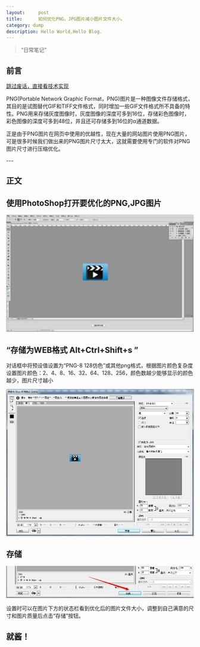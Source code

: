 ```yaml
---
layout:     post
title:      如何优化PNG，JPG图片减小图片文件大小。
category: dump
description: Hello World,Hello Blog.
---
```


> “日常笔记”


## 前言

[跳过废话，直接看技术实现 ](#build) 

PNG(Portable Network Graphic Format，PNG)图片是一种图像文件存储格式，其目的是试图替代GIF和TIFF文件格式，同时增加一些GIF文件格式所不具备的特性。PNG用来存储灰度图像时，灰度图像的深度可多到16位，存储彩色图像时，彩色图像的深度可多到48位，并且还可存储多到16位的α通道数据。

正是由于PNG图片在网页中使用的优越性，现在大量的网站图片使用PNG图片，可是很多时候我们做出来的PNG图片尺寸太大，这就需要使用专门的软件对PNG图片尺寸进行压缩优化。


<p id = "build"></p>
---

## 正文

## 使用PhotoShop打开要优化的PNG,JPG图片



![20160901105447975](../../images/20160901105447975.png)

## “存储为WEB格式 Alt+Ctrl+Shift+s ”

对话框中将预设值设置为“PNG-8 128仿色”或其他png格式，根据图片颜色复杂度设置图片颜色：2、4、8、16、32、64、128、256，颜色数越少能够显示的颜色越少，图片尺寸越小

![20160901105702141](../../images/20160901105702141-1558792374032.png)

## 存储

![20160901105806236](../../images/20160901105806236.png)

设置时可以在图片下方的状态栏看到优化后的图片文件大小，调整到自己满意的尺寸和图片质量后点击“存储”按钮。

## 就酱！

